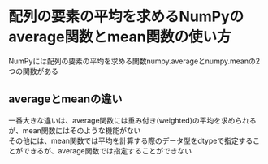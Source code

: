 # 配列の要素の平均を求めるNumPyのaverage関数とmean関数の使い方

NumPyには配列の要素の平均を求める関数numpy.averageとnumpy.meanの2つの関数がある

## averageとmeanの違い

一番大きな違いは、average関数には重み付き(weighted)の平均を求められるが、mean関数にはそのような機能がない  
その他には、mean関数では平均を計算する際のデータ型をdtypeで指定することができるが、average関数では指定することができない

